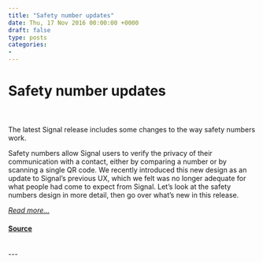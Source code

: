 ```yaml
---
title: "Safety number updates"
date: Thu, 17 Nov 2016 00:00:00 +0000
draft: false
type: posts
categories: 
- 
---
```

# Safety number updates

<br/>

<br/>
The latest Signal release includes some changes to the way safety numbers work.

Safety numbers allow Signal users to verify the privacy of their communication with a contact, either by comparing a number or by scanning a single QR code. We recently introduced this new design as an update to Signal’s previous UX, which we felt was no longer adequate for what people had come to expect from Signal. Let’s look at the safety numbers design in more detail, then go over what’s new in this release.

[_Read more..._](https://signal.org/blog/safety-number-updates/)

#### [Source](https://signal.org/blog/safety-number-updates/)

<br/>
---
